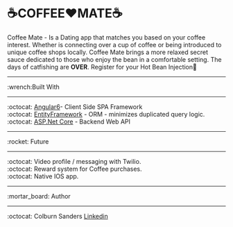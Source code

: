 # :coffee:COFFEE:heart:MATE:coffee:
Coffee Mate - Is a Dating app that matches you based on your coffee interest. Whether is connecting over a cup of coffee or being introduced to unique coffee shops locally. 
Coffee Mate brings a more relaxed secret sauce dedicated to those who enjoy the bean in a comfortable setting. The days of catfishing are **OVER**. Register for your Hot Bean Injection:syringe:
<hr>
:wrench:Built With
<hr>
:octocat: <a href="https://angular.io/" target="_blank">Angular6</a>- Client Side SPA Framework<br>
:octocat: <a href="https://blogs.msdn.microsoft.com/dotnet/2018/02/02/entity-framework-core-2-1-roadmap/" target="_blank">EntityFramework</a> - ORM - minimizes duplicated query logic.<br>
:octocat: <a href="https://www.microsoft.com/net/download" target="_blank">ASP.Net Core</a> - Backend Web API
<hr>
:rocket: Future
<hr>
:octocat: Video profile / messaging with Twilio.<br>
:octocat: Reward system for Coffee purchases.<br>
:octocat: Native IOS app.<br>
<hr>
:mortar_board: Author
<hr>
:octocat: Colburn Sanders <a href="https://www.linkedin.com/in/colburnrose/" target="_blank">Linkedin</a>
